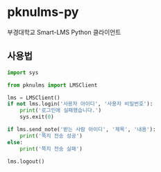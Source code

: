 # pknulms-py

부경대학교 Smart-LMS Python 클라이언트

## 사용법

```python
import sys

from pknulms import LMSClient

lms = LMSClient()
if not lms.login('사용자 아이디', '사용자 비밀번호'):
    print('로그인에 실패했습니다.')
    sys.exit(0)

if lms.send_note('받는 사람 아이디', '제목', '내용'):
    print('쪽지 전송 성공')
else:
    print('쪽지 전송 실패')
    
lms.logout()
```
